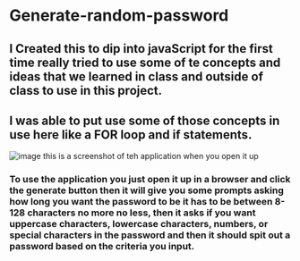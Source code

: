 # Generate-random-password

## I Created this to dip into javaScript for the first time really tried to use some of te concepts and ideas that we learned in class and outside of class to use in this project.

## I was able to put use some of those concepts in use here like a FOR loop and if statements.

![image](https://user-images.githubusercontent.com/117330115/206792860-0c20464e-9165-4cc7-ba49-5c0ab18835f7.png) this is a screenshot of teh application when you open it up

### To use the application you just open it up in a browser and click the generate button then it will give you some prompts asking how long you want the password to be it has to be between 8-128 characters no more no less, then it asks if you want uppercase characters, lowercase characters, numbers, or special characters in the password and then it should spit out a password based on the criteria you input.
